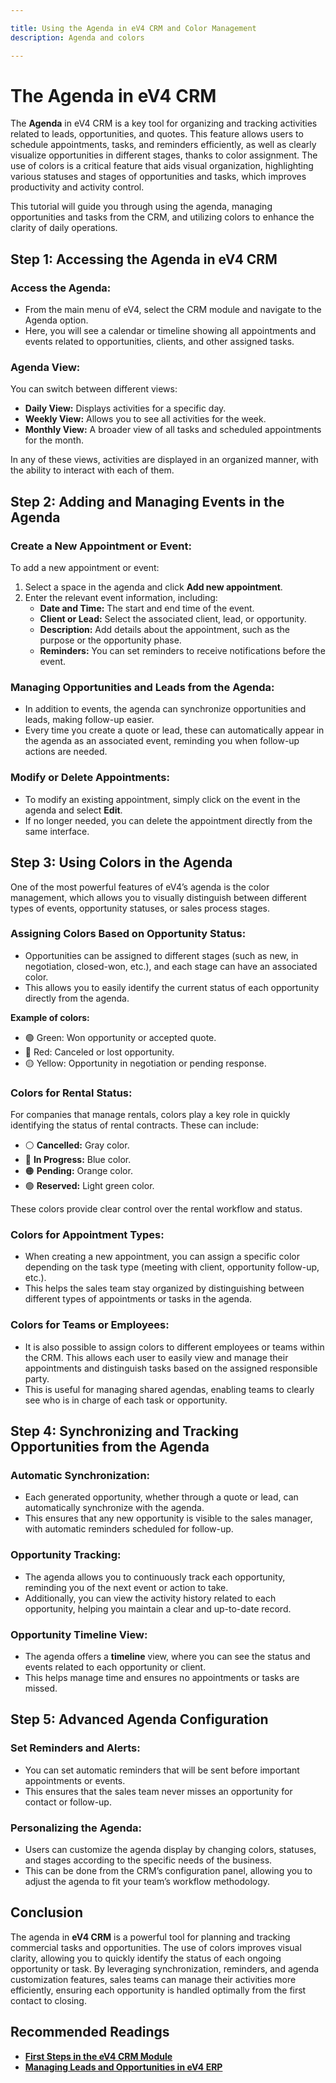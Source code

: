 ```yaml
---

title: Using the Agenda in eV4 CRM and Color Management  
description: Agenda and colors  

---
```


# The Agenda in eV4 CRM

The **Agenda** in eV4 CRM is a key tool for organizing and tracking activities related to leads, opportunities, and quotes. This feature allows users to schedule appointments, tasks, and reminders efficiently, as well as clearly visualize opportunities in different stages, thanks to color assignment. The use of colors is a critical feature that aids visual organization, highlighting various statuses and stages of opportunities and tasks, which improves productivity and activity control.

This tutorial will guide you through using the agenda, managing opportunities and tasks from the CRM, and utilizing colors to enhance the clarity of daily operations.

## Step 1: Accessing the Agenda in eV4 CRM

### Access the Agenda:
- From the main menu of eV4, select the CRM module and navigate to the Agenda option.
- Here, you will see a calendar or timeline showing all appointments and events related to opportunities, clients, and other assigned tasks.

### Agenda View:
You can switch between different views:
- **Daily View:** Displays activities for a specific day.
- **Weekly View:** Allows you to see all activities for the week.
- **Monthly View:** A broader view of all tasks and scheduled appointments for the month.

In any of these views, activities are displayed in an organized manner, with the ability to interact with each of them.

## Step 2: Adding and Managing Events in the Agenda

### Create a New Appointment or Event:
To add a new appointment or event:
1. Select a space in the agenda and click **Add new appointment**.
2. Enter the relevant event information, including:
   - **Date and Time:** The start and end time of the event.
   - **Client or Lead:** Select the associated client, lead, or opportunity.
   - **Description:** Add details about the appointment, such as the purpose or the opportunity phase.
   - **Reminders:** You can set reminders to receive notifications before the event.

### Managing Opportunities and Leads from the Agenda:
- In addition to events, the agenda can synchronize opportunities and leads, making follow-up easier.
- Every time you create a quote or lead, these can automatically appear in the agenda as an associated event, reminding you when follow-up actions are needed.

### Modify or Delete Appointments:
- To modify an existing appointment, simply click on the event in the agenda and select **Edit**.
- If no longer needed, you can delete the appointment directly from the same interface.

## Step 3: Using Colors in the Agenda

One of the most powerful features of eV4’s agenda is the color management, which allows you to visually distinguish between different types of events, opportunity statuses, or sales process stages.

### Assigning Colors Based on Opportunity Status:
- Opportunities can be assigned to different stages (such as new, in negotiation, closed-won, etc.), and each stage can have an associated color.
- This allows you to easily identify the current status of each opportunity directly from the agenda.

**Example of colors:**
- 🟢 Green: Won opportunity or accepted quote.
- 🔴 Red: Canceled or lost opportunity.
- 🟡 Yellow: Opportunity in negotiation or pending response.

### Colors for Rental Status:
For companies that manage rentals, colors play a key role in quickly identifying the status of rental contracts. These can include:
- ⚪ **Cancelled:** Gray color.
- 🔵 **In Progress:** Blue color.
- 🟠 **Pending:** Orange color.
- 🟢 **Reserved:** Light green color.

These colors provide clear control over the rental workflow and status.

### Colors for Appointment Types:
- When creating a new appointment, you can assign a specific color depending on the task type (meeting with client, opportunity follow-up, etc.).
- This helps the sales team stay organized by distinguishing between different types of appointments or tasks in the agenda.

### Colors for Teams or Employees:
- It is also possible to assign colors to different employees or teams within the CRM. This allows each user to easily view and manage their appointments and distinguish tasks based on the assigned responsible party.
- This is useful for managing shared agendas, enabling teams to clearly see who is in charge of each task or opportunity.

## Step 4: Synchronizing and Tracking Opportunities from the Agenda

### Automatic Synchronization:
- Each generated opportunity, whether through a quote or lead, can automatically synchronize with the agenda.
- This ensures that any new opportunity is visible to the sales manager, with automatic reminders scheduled for follow-up.

### Opportunity Tracking:
- The agenda allows you to continuously track each opportunity, reminding you of the next event or action to take.
- Additionally, you can view the activity history related to each opportunity, helping you maintain a clear and up-to-date record.

### Opportunity Timeline View:
- The agenda offers a **timeline** view, where you can see the status and events related to each opportunity or client.
- This helps manage time and ensures no appointments or tasks are missed.

## Step 5: Advanced Agenda Configuration

### Set Reminders and Alerts:
- You can set automatic reminders that will be sent before important appointments or events.
- This ensures that the sales team never misses an opportunity for contact or follow-up.

### Personalizing the Agenda:
- Users can customize the agenda display by changing colors, statuses, and stages according to the specific needs of the business.
- This can be done from the CRM’s configuration panel, allowing you to adjust the agenda to fit your team’s workflow methodology.

## Conclusion
The agenda in **eV4 CRM** is a powerful tool for planning and tracking commercial tasks and opportunities. The use of colors improves visual clarity, allowing you to quickly identify the status of each ongoing opportunity or task. By leveraging synchronization, reminders, and agenda customization features, sales teams can manage their activities more efficiently, ensuring each opportunity is handled optimally from the first contact to closing.

## Recommended Readings
- **[First Steps in the eV4 CRM Module](http://localhost:4321/primerospasos/01_configurar_crm/)**
- **[Managing Leads and Opportunities in eV4 ERP](#)**  
